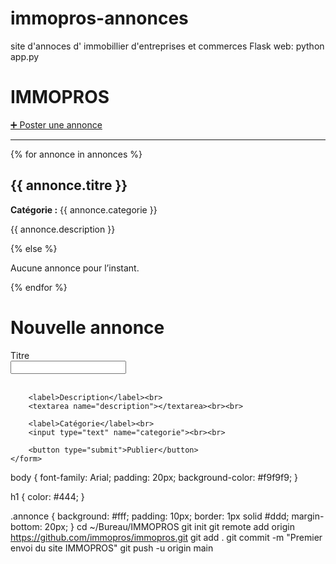 # immopros-annonces
site d'annoces d' immobillier d'entreprises et commerces 
Flask
web: python app.py
<!DOCTYPE html>
<html>
<head>
    <title>IMMOPROS - Annonces</title>
    <link rel="stylesheet" href="/static/style.css">
</head>
<body>
    <h1>IMMOPROS</h1>
    <a href="/poster">➕ Poster une annonce</a>
    <hr>
    {% for annonce in annonces %}
        <div class="annonce">
            <h2>{{ annonce.titre }}</h2>
            <p><strong>Catégorie :</strong> {{ annonce.categorie }}</p>
            <p>{{ annonce.description }}</p>
        </div>
    {% else %}
        <p>Aucune annonce pour l’instant.</p>
    {% endfor %}
</body>
</html>
<!DOCTYPE html>
<html>
<head>
    <title>Poster une annonce</title>
    <link rel="stylesheet" href="/static/style.css">
</head>
<body>
    <h1>Nouvelle annonce</h1>
    <form method="post">
        <label>Titre</label><br>
        <input type="text" name="titre"><br><br>

        <label>Description</label><br>
        <textarea name="description"></textarea><br><br>

        <label>Catégorie</label><br>
        <input type="text" name="categorie"><br><br>

        <button type="submit">Publier</button>
    </form>
</body>
</html>
body {
    font-family: Arial;
    padding: 20px;
    background-color: #f9f9f9;
}

h1 {
    color: #444;
}

.annonce {
    background: #fff;
    padding: 10px;
    border: 1px solid #ddd;
    margin-bottom: 20px;
}
cd ~/Bureau/IMMOPROS
git init
git remote add origin https://github.com/immopros/immopros.git
git add .
git commit -m "Premier envoi du site IMMOPROS"
git push -u origin main
